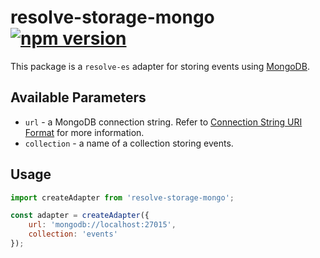 # **resolve-storage-mongo** [![npm version](https://badge.fury.io/js/resolve-storage-mongo.svg)](https://badge.fury.io/js/resolve-storage-mongo)

This package is a `resolve-es` adapter for storing events using [MongoDB](https://docs.mongodb.com/).

## Available Parameters
* `url` - a MongoDB connection string. Refer to [Connection String URI Format](https://docs.mongodb.com/manual/reference/connection-string/) for more information.
* `collection` - a name of a collection storing events.
## Usage

```js
import createAdapter from 'resolve-storage-mongo';

const adapter = createAdapter({
    url: 'mongodb://localhost:27015',
    collection: 'events'
});
```
